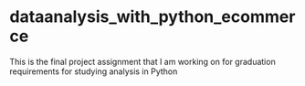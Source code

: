 # dataanalysis_with_python_ecommerce
This is the final project assignment that I am working on for graduation requirements for studying analysis in Python
